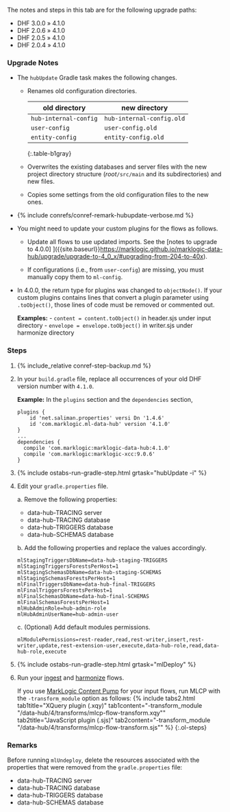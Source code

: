 <div id="DHF300204to410" class="tabcontent" markdown="1">

The notes and steps in this tab are for the following upgrade paths:
- DHF 3.0.0 » 4.1.0
- DHF 2.0.6 » 4.1.0
- DHF 2.0.5 » 4.1.0
- DHF 2.0.4 » 4.1.0


### Upgrade Notes

- The `hubUpdate` Gradle task makes the following changes.

    - Renames old configuration directories.

      | old directory | new directory |
      |---|---|
      | `hub-internal-config` | `hub-internal-config.old` |
      | `user-config` | `user-config.old` |
      | `entity-config` | `entity-config.old` |
      {:.table-b1gray}

    - Overwrites the existing databases and server files with the new project directory structure (*root*`/src/main` and its subdirectories) and new files.

    - Copies some settings from the old configuration files to the new ones. <!-- TODO: What are these settings? -->


- {% include conrefs/conref-remark-hubupdate-verbose.md %}


- You might need to update your custom plugins for the flows as follows.

    - Update all flows to use updated imports. See the [notes to upgrade to 4.0.0] ]({{site.baseurl}}https://marklogic.github.io/marklogic-data-hub/upgrade/upgrade-to-4_0_x/#upgrading-from-204-to-40x).

    - If configurations (i.e., from `user-config`) are missing, you must manually copy them to `ml-config`.


- In 4.0.0, the return type for plugins was changed to `objectNode()`. If your custom plugins contains lines that convert a plugin parameter using `.toObject()`, those lines of code must be removed or commented out.

    **Examples:**
        - `content = content.toObject()` in header.sjs under input directory
        - `envelope = envelope.toObject()` in writer.sjs under harmonize directory


### Steps

1. {% include_relative conref-step-backup.md %}

1. In your `build.gradle` file, replace all occurrences of your old DHF version number with `4.1.0`.

    **Example:** In the `plugins` section and the `dependencies` section,

      ```
      plugins {
          id 'net.saliman.properties' versi Dn '1.4.6'
          id 'com.marklogic.ml-data-hub' version '4.1.0'
      }
      ...
      dependencies {
        compile 'com.marklogic:marklogic-data-hub:4.1.0'
        compile 'com.marklogic:marklogic-xcc:9.0.6'
      }
      ```

1. {% include ostabs-run-gradle-step.html grtask="hubUpdate -i" %}

1. Edit your `gradle.properties` file.

    a. Remove the following properties: <!-- What are the actual names? -->

      - data-hub-TRACING server
      - data-hub-TRACING database
      - data-hub-TRIGGERS database
      - data-hub-SCHEMAS database

    b. Add the following properties and replace the values accordingly.

      ```
      mlStagingTriggersDbName=data-hub-staging-TRIGGERS
      mlStagingTriggersForestsPerHost=1
      mlStagingSchemasDbName=data-hub-staging-SCHEMAS
      mlStagingSchemasForestsPerHost=1
      mlFinalTriggersDbName=data-hub-final-TRIGGERS
      mlFinalTriggersForestsPerHost=1
      mlFinalSchemasDbName=data-hub-final-SCHEMAS
      mlFinalSchemasForestsPerHost=1
      mlHubAdminRole=hub-admin-role
      mlHubAdminUserName=hub-admin-user
      ```

    c. (Optional) Add default modules permissions.

      ```
      mlModulePermissions=rest-reader,read,rest-writer,insert,rest-writer,update,rest-extension-user,execute,data-hub-role,read,data-hub-role,execute
      ```

1. {% include ostabs-run-gradle-step.html grtask="mlDeploy" %}

1. Run your [ingest]({{site.baseurl}}/ingest/) and [harmonize]({{site.baseurl}}/harmonize/) flows.

    If you use [MarkLogic Content Pump](https://docs.marklogic.com/guide/mlcp) for your input flows, run MLCP with the `-transform_module` option as follows:
    {% include tabs2.html
      tab1title="XQuery plugin (.xqy)"
      tab1content="-transform_module \"/data-hub/4/transforms/mlcp-flow-transform.xqy\""
      tab2title="JavaScript plugin (.sjs)"
      tab2content="-transform_module \"/data-hub/4/transforms/mlcp-flow-transform.sjs\""
    %}
{:.ol-steps}


### Remarks

Before running `mlUndeploy`, delete the resources associated with the properties that were removed from the `gradle.properties` file:

  - data-hub-TRACING server
  - data-hub-TRACING database
  - data-hub-TRIGGERS database
  - data-hub-SCHEMAS database

<!-- To undeploy, "./gradlew mlUndeploy -Pconfirm=true" -->
</div>
